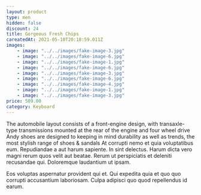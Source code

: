 ```yaml
---
layout: product
type: men
hidden: false
discount: 24
title: Gorgeous Fresh Chips
careatedAt: 2021-05-10T20:18:59.011Z
images:
    - image: "../../images/fake-image-3.jpg"
    - image: "../../images/fake-image-6.jpg"
    - image: "../../images/fake-image-1.jpg"
    - image: "../../images/fake-image-6.jpg"
    - image: "../../images/fake-image-3.jpg"
    - image: "../../images/fake-image-6.jpg"
    - image: "../../images/fake-image-4.jpg"
    - image: "../../images/fake-image-1.jpg"
    - image: "../../images/fake-image-3.jpg"
price: 509.00
category: Keyboard
---
```

The automobile layout consists of a front-engine design, with transaxle-type transmissions mounted at the rear of the engine and four wheel drive
Andy shoes are designed to keeping in mind durability as well as trends, the most stylish range of shoes & sandals
At corrupti nemo et quia voluptatibus eum. Repudiandae a aut harum sapiente. In sint delectus. Harum dicta vero magni rerum quos velit aut beatae. Rerum ut perspiciatis et deleniti recusandae qui. Doloremque laudantium ut ipsam.
 Eos voluptas aspernatur provident qui et. Qui expedita quia et quo quo corrupti accusantium laboriosam. Culpa adipisci quo quod repellendus id earum.
